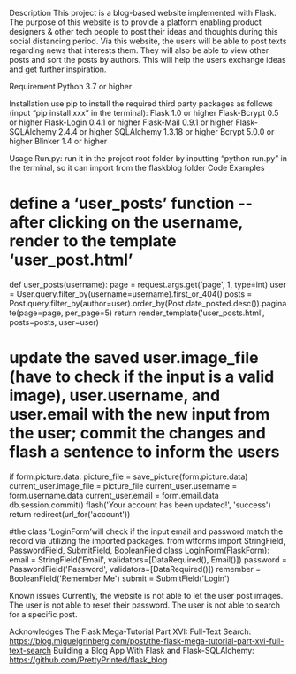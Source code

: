 Description
This project is a blog-based website implemented with Flask. The purpose of this website is to provide a platform enabling product designers & other tech people to post their ideas and thoughts during this social distancing period.
Via this website, the users will be able to post texts regarding news that interests them. They will also be able to view other posts and sort the posts by authors. This will help the users exchange ideas and get further inspiration.
 
Requirement
Python 3.7 or higher
 
Installation
use pip to install the required third party packages as follows (input “pip install xxx” in the terminal):
Flask 1.0 or higher
Flask-Bcrypt 0.5 or higher
Flask-Login 0.4.1 or higher
Flask-Mail 0.9.1 or higher
Flask-SQLAlchemy 2.4.4 or higher
SQLAlchemy 1.3.18 or higher
Bcrypt 5.0.0 or higher
Blinker 1.4 or higher
 
Usage
Run.py: run it in the project root folder by inputting “python run.py” in the terminal, so it can import from the flaskblog folder
Code Examples

# define a ‘user_posts’ function -- after clicking on the username, render to the template ‘user_post.html’
def user_posts(username):
    page = request.args.get('page', 1, type=int)
    user = User.query.filter_by(username=username).first_or_404()
    posts = Post.query.filter_by(author=user).order_by(Post.date_posted.desc()).paginate(page=page, per_page=5)
    return render_template('user_posts.html', posts=posts, user=user)


# update the saved user.image_file (have to check if the input is a valid image), user.username, and user.email with the new input from the user; commit the changes and flash a sentence to inform the users
if form.picture.data:
picture_file = save_picture(form.picture.data)
current_user.image_file = picture_file
current_user.username = form.username.data
current_user.email = form.email.data
db.session.commit()
flash('Your account has been updated!', 'success')
return redirect(url_for('account'))



#the class ‘LoginForm’will check if the input email and password match the record via utilizing the imported packages.
from wtforms import StringField, PasswordField, SubmitField, BooleanField
class LoginForm(FlaskForm):
    email = StringField('Email',
                        validators=[DataRequired(), Email()])
    password = PasswordField('Password', validators=[DataRequired()])
    remember = BooleanField('Remember Me')
    submit = SubmitField('Login')

Known issues
Currently, the website is not able to let the user post images.
The user is not able to reset their password.
The user is not able to search for a specific post.


Acknowledges
The Flask Mega-Tutorial Part XVI: Full-Text Search: https://blog.miguelgrinberg.com/post/the-flask-mega-tutorial-part-xvi-full-text-search
Building a Blog App With Flask and Flask-SQLAlchemy: https://github.com/PrettyPrinted/flask_blog


